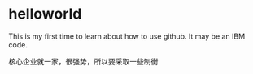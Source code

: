 # helloworld

This is my first time to learn about how to use github. It may be an IBM code.

核心企业就一家，很强势，所以要采取一些制衡
